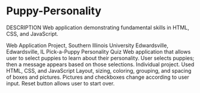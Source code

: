 # Puppy-Personality
DESCRIPTION
Web application demonstrating fundamental skills in HTML, CSS, and JavaScript.

Web Application Project, Southern Illinois University Edwardsville, Edwardsville, IL
Pick-a-Puppy Personality Quiz
Web application that allows user to select puppies to learn about their personality.
User selects puppies; then a message appears based on those selections.
  Individual project.
  Used HTML, CSS, and JavaScript
  Layout, sizing, coloring, grouping, and spacing of boxes and pictures.
  Pictures and checkboxes change according to user input.
  Reset button allows user to start over.
